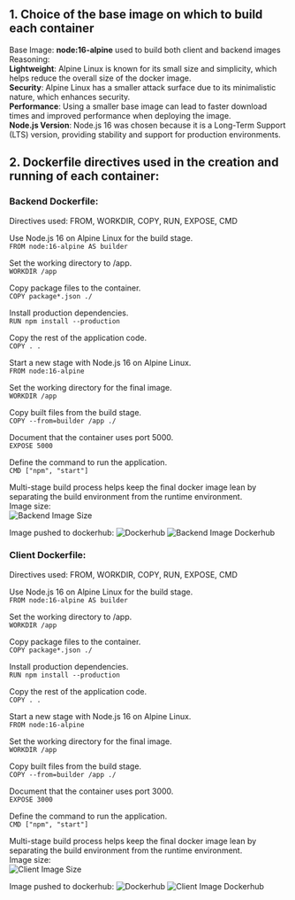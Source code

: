 ## 1. Choice of the base image on which to build each container 
Base Image: **node:16-alpine** used to build both client and backend images <br />
Reasoning: <br />
**Lightweight**: Alpine Linux is known for its small size and simplicity, which helps reduce the overall size of the docker image.<br />
**Security**: Alpine Linux has a smaller attack surface due to its minimalistic nature, which enhances security.<br />
**Performance**: Using a smaller base image can lead to faster download times and improved performance when deploying the image.<br />
**Node.js Version**: Node.js 16 was chosen because it is a Long-Term Support (LTS) version, providing stability and support for production environments.

## 2. Dockerfile directives used in the creation and running of each container:
### Backend Dockerfile:
Directives used: FROM, WORKDIR, COPY, RUN, EXPOSE, CMD


Use Node.js 16 on Alpine Linux for the build stage.<br />
 ```FROM node:16-alpine AS builder```

Set the working directory to /app.<br />
 ```WORKDIR /app```

Copy package files to the container.<br />
 ```COPY package*.json ./```

Install production dependencies.<br />
 ```RUN npm install --production```

Copy the rest of the application code.<br />
 ```COPY . .```

Start a new stage with Node.js 16 on Alpine Linux.<br />
 ```FROM node:16-alpine```

Set the working directory for the final image.<br />
 ```WORKDIR /app```

Copy built files from the build stage.<br />
 ```COPY --from=builder /app ./```

Document that the container uses port 5000.<br />
 ```EXPOSE 5000```

Define the command to run the application.<br />
 ```CMD ["npm", "start"]```

 Multi-stage build process helps keep the final docker image lean by separating the build environment from the runtime environment.<br />
 Image size:<br />
 ![Backend Image Size](images/backend-img-size.png)

 Image pushed to dockerhub:
 ![Dockerhub](images/dockerhub.png)
 ![Backend Image Dockerhub](images/backend-img-dockerhub.png)



### Client Dockerfile:
Directives used: FROM, WORKDIR, COPY, RUN, EXPOSE, CMD


Use Node.js 16 on Alpine Linux for the build stage.<br />
 ```FROM node:16-alpine AS builder```

Set the working directory to /app.<br />
 ```WORKDIR /app```

Copy package files to the container.<br />
 ```COPY package*.json ./```

Install production dependencies.<br />
 ```RUN npm install --production```

Copy the rest of the application code.<br />
 ```COPY . .```

Start a new stage with Node.js 16 on Alpine Linux.<br />
 ```FROM node:16-alpine```

Set the working directory for the final image.<br />
 ```WORKDIR /app```

Copy built files from the build stage.<br />
 ```COPY --from=builder /app ./```

Document that the container uses port 3000.<br />
 ```EXPOSE 3000```

Define the command to run the application.<br />
 ```CMD ["npm", "start"]```

 Multi-stage build process helps keep the final docker image lean by separating the build environment from the runtime environment.<br />
  Image size:<br />
  ![Client Image Size](images/client-img-size.png)

 Image pushed to dockerhub:
 ![Dockerhub](images/dockerhub.png)
 ![Client Image Dockerhub](images/client-img-dockerhub.png)
